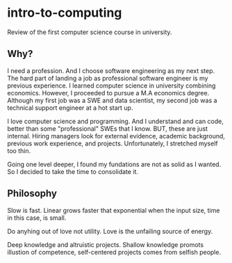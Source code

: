# intro-to-computing
Review of the first computer science course in university.

## Why?
I need a profession. And I choose software engineering as my next step. The hard part of landing a job as professional software engineer is my previous experience. I learned computer science in university combining economics. However, I proceeded to pursue a M.A economics degree. Although my first job was a SWE and data scientist, my second job was a technical support engineer at a hot start up.

I love computer science and programming. And I understand and can code, better than some "professional" SWEs that I know. BUT, these are just internal. Hiring managers look for external evidence, academic background, previous work experience, and projects. Unfortunately, I stretched myself too thin.

Going one level deeper, I found my fundations are not as solid as I wanted. So I decided to take the time to consolidate it.

## Philosophy
Slow is fast. Linear grows faster that exponential when the input size, time in this case, is small.

Do anyhing out of love not utility. Love is the unfailing source of energy.

Deep knowledge and altruistic projects. Shallow knowledge promots illustion of competence, self-centered projects comes from selfish people.